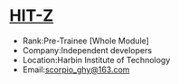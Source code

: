 # [HIT-Z](https://github.com/HIT-Z)
- Rank:Pre-Trainee [Whole Module]
- Company:Independent developers
- Location:Harbin Institute of Technology
- Email:scorpio_ghy@163.com
